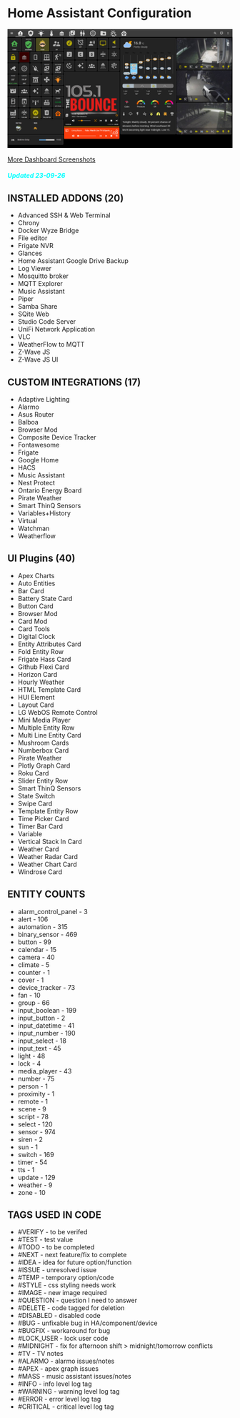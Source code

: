 # Home Assistant Configuration

![Home](https://github.com/jazzyisj/home-assistant-config/blob/master/www/screenshots/browser_home.png)

[More Dashboard Screenshots](https://github.com/jazzyisj/home-assistant-config/wiki)

##### <font color='cyan'>Updated 23-09-26</font>

## INSTALLED ADDONS (20)

- Advanced SSH & Web Terminal
- Chrony
- Docker Wyze Bridge
- File editor
- Frigate NVR
- Glances
- Home Assistant Google Drive Backup
- Log Viewer
- Mosquitto broker
- MQTT Explorer
- Music Assistant
- Piper
- Samba Share
- SQite Web
- Studio Code Server
- UniFi Network Application
- VLC
- WeatherFlow to MQTT
- Z-Wave JS
- Z-Wave JS UI

## CUSTOM INTEGRATIONS (17)

- Adaptive Lighting
- Alarmo
- Asus Router
- Balboa
- Browser Mod
- Composite Device Tracker
- Fontawesome
- Frigate
- Google Home
- HACS
- Music Assistant
- Nest Protect
- Ontario Energy Board
- Pirate Weather
- Smart ThinQ Sensors
- Variables+History
- Virtual
- Watchman
- Weatherflow

## UI Plugins (40)

- Apex Charts
- Auto Entities
- Bar Card
- Battery State Card
- Button Card
- Browser Mod
- Card Mod
- Card Tools
- Digital Clock
- Entity Attributes Card
- Fold Entity Row
- Frigate Hass Card
- Github Flexi Card
- Horizon Card
- Hourly Weather
- HTML Template Card
- HUI Element
- Layout Card
- LG WebOS Remote Control
- Mini Media Player
- Multiple Entity Row
- Multi Line Entity Card
- Mushroom Cards
- Numberbox Card
- Pirate Weather
- Plotly Graph Card
- Roku Card
- Slider Entity Row
- Smart ThinQ Sensors
- State Switch
- Swipe Card
- Template Entity Row
- Time Picker Card
- Timer Bar Card
- Variable
- Vertical Stack In Card
- Weather Card
- Weather Radar Card
- Weather Chart Card
- Windrose Card

## ENTITY COUNTS

- alarm_control_panel - 3
- alert - 106
- automation - 315
- binary_sensor - 469
- button - 99
- calendar - 15
- camera - 40
- climate - 5
- counter - 1
- cover - 1
- device_tracker - 73
- fan - 10
- group - 66
- input_boolean - 199
- input_button - 2
- input_datetime - 41
- input_number - 190
- input_select - 18
- input_text - 45
- light - 48
- lock - 4
- media_player - 43
- number - 75
- person - 1
- proximity - 1
- remote - 1
- scene - 9
- script - 78
- select - 120
- sensor - 974
- siren - 2
- sun - 1
- switch - 169
- timer - 54
- tts - 1
- update - 129
- weather - 9
- zone - 10

## TAGS USED IN CODE

- #VERIFY - to be verifed
- #TEST - test value
- #TODO - to be completed
- #NEXT - next feature/fix to complete
- #IDEA - idea for future option/function
- #ISSUE - unresolved issue
- #TEMP - temporary option/code
- #STYLE - css styling needs work
- #IMAGE - new image required
- #QUESTION - question I need to answer
- #DELETE - code tagged for deletion
- #DISABLED - disabled code
- #BUG - unfixable bug in HA/component/device
- #BUGFIX - workaround for bug
- #LOCK_USER - lock user code
- #MIDNIGHT - fix for afternoon shift > midnight/tomorrow conflicts
- #TV - TV notes
- #ALARMO - alarmo issues/notes
- #APEX - apex graph issues
- #MASS - music assistant issues/notes
- #INFO - info level log tag
- #WARNING - warning level log tag
- #ERROR - error level log tag
- #CRITICAL - critical level log tag
